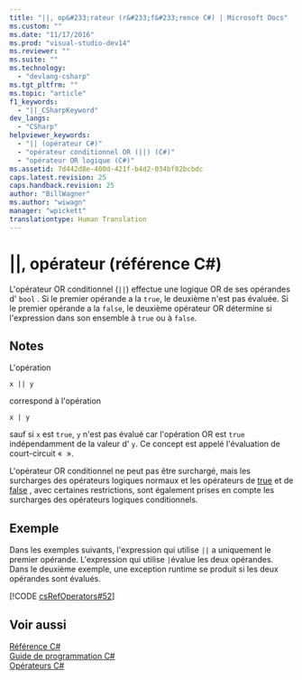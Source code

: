 ```yaml
---
title: "||, op&#233;rateur (r&#233;f&#233;rence C#) | Microsoft Docs"
ms.custom: ""
ms.date: "11/17/2016"
ms.prod: "visual-studio-dev14"
ms.reviewer: ""
ms.suite: ""
ms.technology: 
  - "devlang-csharp"
ms.tgt_pltfrm: ""
ms.topic: "article"
f1_keywords: 
  - "||_CSharpKeyword"
dev_langs: 
  - "CSharp"
helpviewer_keywords: 
  - "|| (opérateur C#)"
  - "opérateur conditionnel OR (||) (C#)"
  - "opérateur OR logique (C#)"
ms.assetid: 7d442d8e-400d-421f-b4d2-034bf82bcbdc
caps.latest.revision: 25
caps.handback.revision: 25
author: "BillWagner"
ms.author: "wiwagn"
manager: "wpickett"
translationtype: Human Translation
---
```

# ||, op&#233;rateur (r&#233;f&#233;rence C#)
L'opérateur OR conditionnel \(`||`\) effectue une logique OR de ses opérandes d' `bool` .  Si le premier opérande a la `true`, le deuxième n'est pas évaluée.  Si le premier opérande a la `false`, le deuxième opérateur OR détermine si l'expression dans son ensemble à `true` ou à `false`.  
  
## Notes  
 L'opération  
  
```  
x || y  
```  
  
 correspond à l'opération  
  
```  
x | y  
```  
  
 sauf si `x` est `true`, `y` n'est pas évalué car l'opération OR est `true` indépendamment de la valeur d' `y`.  Ce concept est appelé l'évaluation de court\-circuit «  ».  
  
 L'opérateur OR conditionnel ne peut pas être surchargé, mais les surcharges des opérateurs logiques normaux et les opérateurs de [true](../../../csharp/language-reference/keywords/true.md) et de [false](../../../csharp/language-reference/keywords/false.md) , avec certaines restrictions, sont également prises en compte les surcharges des opérateurs logiques conditionnels.  
  
## Exemple  
 Dans les exemples suivants, l'expression qui utilise `||` a uniquement le premier opérande.  L'expression qui utilise `|`évalue les deux opérandes.  Dans le deuxième exemple, une exception runtime se produit si les deux opérandes sont évalués.  
  
 [!CODE [csRefOperators#52](../CodeSnippet/VS_Snippets_VBCSharp/csrefOperators#52)]  
  
## Voir aussi  
 [Référence C\#](../../../csharp/language-reference/index.md)   
 [Guide de programmation C\#](../../../csharp/programming-guide/index.md)   
 [Opérateurs C\#](../../../csharp/language-reference/operators/index.md)